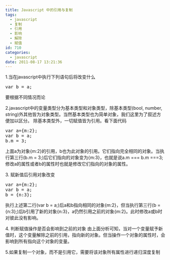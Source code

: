 ```yaml
---
title: Javascript 中的引用与复制
tags:
  - javascript
  - 复制
  - 引用
  - 影响
  - 解除
  - 赋值
id: 710
categories:
  - javascript
date: 2011-08-17 13:21:36
---
```


1.当在javascript中执行下列语句后将改变什么
<pre lang='javascript'>
var b = a;
</pre>
要根据不同情况而论

2.javascript中的变量类型分为基本类型和对象类型，除基本类型(bool, number, string)外其他皆为对象类型。当然基本类型也为简单对象，我们这里为了叙述方便加以区分。
除基本类型外，一切赋值皆为引用。看下面代码
<pre lang='javascript'>
var a={m:2};
var b = a;
b.m = 3;
</pre>
上面a为对象{m:2}的引用，b也为此对象的引用。它们指向完全相同的对象。当执行第三行(b.m = 3;)后它们指向的对象变为{m:3}，也就是说a.m === b.m ===3;
修改a的属性或者b的属性时也就是修改它们指向的对象的属性。

3\. 赋新值后引用对象改变
<pre lang='javascript'>
var a={m:2};
var b = a;
b = {n:3};
</pre>
执行上述第二行(var b = a;)后a和b指向相同的对象{m:2}，但当执行第三行(b = {n:3};)后b引用了新的对象{n:3}，a仍然引用之前的对象{m:2}。此时修改a或b时对彼此没有影响。

4\. 判断赋值操作是否会影响到之前的对象
由上面分析可知，当对一个变量赋予新值时，这个变量解除之前的引用，指向新的对象。但当操作一个对象的属性时，会影响到所有指向这个对象的变量。

5.如果复制一个对象，而不是引用它，需要将该对象所有属性进行递归深度复制